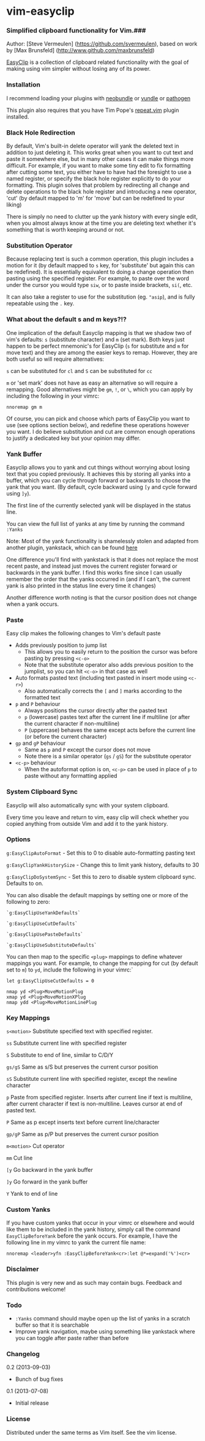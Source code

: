 vim-easyclip
=============
### Simplified clipboard functionality for Vim.###

Author:  [Steve Vermeulen] (https://github.com/svermeulen), based on work by [Max Brunsfeld] (http://www.github.com/maxbrunsfeld)

[EasyClip](https://github.com/svermeulen/vim-easyclip) is a collection of clipboard related functionality with the goal of making using vim simpler without losing any of its power.

### Installation ###

I recommend loading your plugins with [neobundle](https://github.com/Shougo/neobundle.vim) or [vundle](https://github.com/gmarik/vundle) or [pathogen](https://github.com/tpope/vim-pathogen)

This plugin also requires that you have Tim Pope's [repeat.vim](https://github.com/tpope/vim-repeat) plugin installed.

### Black Hole Redirection ###

By default, Vim's built-in delete operator will yank the deleted text in addition to just deleting it.  This works great when you want to cut text and paste it somewhere else, but in many other cases it can make things more difficult.  For example, if you want to make some tiny edit to fix formatting after cutting some text, you either have to have had the foresight to use a named register, or specify the black hole register explicitly to do your formatting.  This plugin solves that problem by redirecting all change and delete operations to the black hole register and introducing a new operator, 'cut' (by default mapped to 'm' for 'move' but can be redefined to your liking)

There is simply no need to clutter up the yank history with every single edit, when you almost always know at the time you are deleting text whether it's something that is worth keeping around or not.

### Substitution Operator ###

Because replacing text is such a common operation, this plugin includes a motion for it (by default mapped to `s` key, for 'substitute' but again this can be redefined).  It is essentially equivalent to doing a change operation then pasting using the specified register.  For example, to paste over the word under the cursor you would type `siw`, or to paste inside brackets, `si(`, etc.

It can also take a register to use for the substitution (eg. `"asip`), and is fully repeatable using the `.` key.

### What about the default s and m keys?!? ###

One implication of the default Easyclip mapping is that we shadow two of vim's defaults: `s` (substitute character) and `m` (set mark).  Both keys just happen to be perfect mnemonic's for EasyClip (`s` for substitute and `m` for move text) and they are among the easier keys to remap. However, they are both useful so will require alternatives:

`s` can be substituted for `cl` and `S` can be substituted for `cc`

`m` or 'set mark' does not have as easy an alternative so will require a remapping.  Good alternatives might be `gm`, `!`, or `\`, which you can apply by including the following in your vimrc:

`nnoremap gm m`

Of course, you can pick and choose which parts of EasyClip you want to use (see options section below), and redefine these operations however you want.  I do believe substitution and cut are common enough operations to justify a dedicated key but your opinion may differ.

### Yank Buffer ###

Easyclip allows you to yank and cut things without worrying about losing text that you copied previously.  It achieves this by storing all yanks into a buffer, which you can cycle through forward or backwards to choose the yank that you want.  (By default, cycle backward using `[y` and cycle forward using `]y`).

The first line of the currently selected yank will be displayed in the status line.

You can view the full list of yanks at any time by running the command `:Yanks`

Note: Most of the yank functionality is shamelessly stolen and adapted from another plugin, yankstack, which can be found [here](https://github.com/maxbrunsfeld/vim-yankstack)

One difference you'll find with yankstack is that it does not replace the most recent paste, and instead just moves the current register forward or backwards in the yank buffer.  I find this works fine since I can usually remember the order that the yanks occurred in (and if I can't, the current yank is also printed in the status line every time it changes)

Another difference worth noting is that the cursor position does not change when a yank occurs.

### Paste ###

Easy clip makes the following changes to Vim's default paste
- Adds previously position to jump list
    - This allows you to easily return to the position the cursor was before pasting by pressing `<c-o>`
    - Note that the substitute operator also adds previous position to the jumplist, so you can hit `<c-o>` in that case as well
- Auto formats pasted text (including text pasted in insert mode using `<c-r>`)
    - Also automatically corrects the `[` and `]` marks according to the formatted text
- `p` and `P` behaviour
    - Always positions the cursor directly after the pasted text
    - `p` (lowercase) pastes text after the current line if multiline (or after the current character if non-multiline)
    - `P` (uppercase) behaves the same except acts before the current line (or before the current character)
- `gp` and `gP` behaviour
    - Same as `p` and `P` except the cursor does not move
    - Note there is a similar operator (`gs` / `gS`) for the substitute operator
- `<c-p>` behaviour
    - When the autoformat option is on, `<c-p>` can be used in place of `p` to paste without any formatting applied

### System Clipboard Sync ###

Easyclip will also automatically sync with your system clipboard.

Every time you leave and return to vim, easy clip will check whether you copied anything from outside Vim and add it to the yank history.

### Options ###

`g:EasyClipAutoFormat` - Set this to 0 to disable auto-formatting pasting text

`g:EasyClipYankHistorySize` - Change this to limit yank history, defaults to 30

`g:EasyClipDoSystemSync` - Set this to zero to disable system clipboard sync. Defaults to on.

You can also disable the default mappings by setting one or more of the following to zero:

    `g:EasyClipUseYankDefaults`
    
    `g:EasyClipUseCutDefaults`
    
    `g:EasyClipUsePasteDefaults`
    
    `g:EasyClipUseSubstituteDefaults`

You can then map to the specific `<plug>` mappings to define whatever mappings you want.  For example, to change the mapping for cut (by default set to `m`) to `yd`, include the following in your vimrc:`

    let g:EasyClipUseCutDefaults = 0

    nmap yd <Plug>MoveMotionPlug
    xmap yd <Plug>MoveMotionXPlug
    nmap ydd <Plug>MoveMotionLinePlug

### Key Mappings ###


`s<motion>`       Substitute specified text with specified register. 

`ss`              Substitute current line with specified register

`S`               Substitute to end of line, similar to C/D/Y

`gs/gS`           Same as s/S but preserves the current cursor position

`sS`              Substitute current line with specified register, except the newline character

`p`               Paste from specified register. Inserts after current line if text is multiline, after current character if text is non-multiline.  Leaves cursor at end of pasted text.

`P`               Same as p except inserts text before current line/character

`gp/gP`           Same as p/P but preserves the current cursor position

`m<motion>`       Cut operator

`mm`              Cut line

`[y`              Go backward in the yank buffer

`]y`              Go forward in the yank buffer

`Y`               Yank to end of line

### Custom Yanks ###

If you have custom yanks that occur in your vimrc or elsewhere and would like them to be included in the yank history, simply call the command `EasyClipBeforeYank` before the yank occurs.  For example, I have the following line in my vimrc to yank the current file name:

`nnoremap <leader>yfn :EasyClipBeforeYank<cr>:let @*=expand('%')<cr>`

### Disclaimer ###

This plugin is very new and as such may contain bugs.  Feedback and contributions welcome!

### Todo ###

- `:Yanks` command should maybe open up the list of yanks in a scratch buffer so that it is searchable
- Improve yank navigation, maybe using something like yankstack where you can toggle after paste rather than before

### Changelog ###

0.2 (2013-09-03)
  - Bunch of bug fixes

0.1 (2013-07-08)
  - Initial release

### License ###

Distributed under the same terms as Vim itself.  See the vim license.
